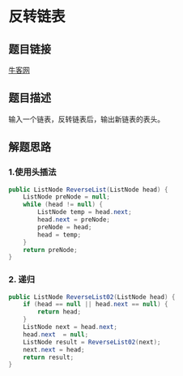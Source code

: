 # 反转链表

## 题目链接

[牛客网](https://www.nowcoder.com/practice/75e878df47f24fdc9dc3e400ec6058ca?tpId=13&tqId=11168&tPage=1&rp=1&ru=/ta/coding-interviews&qru=/ta/coding-interviews/question-ranking&from=cyc_github)

## 题目描述

输入一个链表，反转链表后，输出新链表的表头。

## 解题思路

### 1.使用头插法

```java
public ListNode ReverseList(ListNode head) {
    ListNode preNode = null;
    while (head != null) {
        ListNode temp = head.next;
        head.next = preNode;
        preNode = head;
        head = temp;
    }
    return preNode;
}
```

### 2. 递归

```java
public ListNode ReverseList02(ListNode head) {
    if (head == null || head.next == null) {
        return head;
    }
    ListNode next = head.next;
    head.next  = null;
    ListNode result = ReverseList02(next);
    next.next = head;
    return result;
}
```